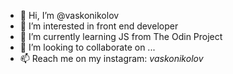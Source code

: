 - 👋 Hi, I’m @vaskonikolov
- 👀 I’m interested in front end developer
- 🌱 I’m currently learning JS from The Odin Project
- 💞️ I’m looking to collaborate on ...
- 📫 Reach me on my instagram: _vaskonikolov_

<!---
vaskonikolov/vaskonikolov is a ✨ special ✨ repository because its `README.md` (this file) appears on your GitHub profile.
You can click the Preview link to take a look at your changes.
--->
